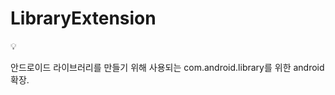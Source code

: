 # LibraryExtension

<aside>
💡

안드로이드 라이브러리를 만들기 위해 사용되는 com.android.library를 위한 android 확장.

</aside>